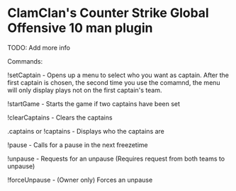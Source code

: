 # ClamClan's Counter Strike Global Offensive 10 man plugin
TODO: Add more info


Commands:

!setCaptain - Opens up a menu to select who you want as captain. After the first captain is chosen, the second time you use the comamnd, the menu will only display plays not on the first captain's team.

!startGame - Starts the game if two captains have been set

!clearCaptains - Clears the captains

.captains or !captains - Displays who the captains are

!pause - Calls for a pause in the next freezetime

!unpause - Requests for an unpause (Requires request from both teams to unpause)

!forceUnpause - (Owner only) Forces an unpause
